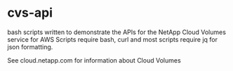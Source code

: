 # cvs-api

bash scripts written to demonstrate the APIs for the NetApp Cloud Volumes service for AWS
Scripts require bash, curl and most scripts require jq for json formatting.

See cloud.netapp.com for information about Cloud Volumes 
